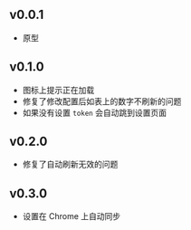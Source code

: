 ## v0.0.1

- 原型

## v0.1.0

- 图标上提示正在加载
- 修复了修改配置后如表上的数字不刷新的问题
- 如果没有设置 `token` 会自动跳到设置页面

## v0.2.0

- 修复了自动刷新无效的问题

## v0.3.0

- 设置在 Chrome 上自动同步
